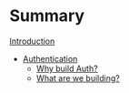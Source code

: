 # Summary

[Introduction](./README.md)


- [Authentication](./auth/README.md)
  - [Why build Auth?](auth/00-why-auth.md)
  - [What are we building?](auth/01-what-auth.md)


